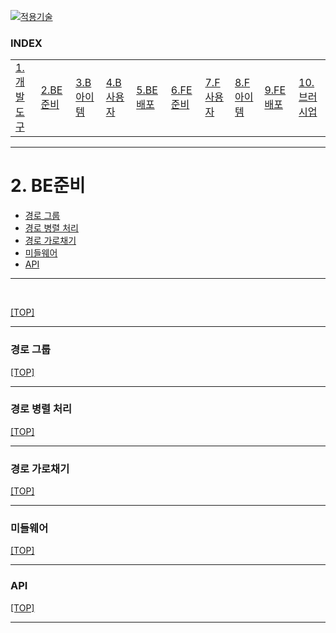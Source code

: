 [nextjs15]: readme.md
[![적용기술](https://skillicons.dev/icons?i=nextjs,ts,react,vercel)][nextjs15]
 
### INDEX

<table>
  <tr>
    <td><a href="sect_01.md">1.개발도구   </a></td>
    <td><a href="sect_02.md">2.BE준비    </a></td>
    <td><a href="sect_03.md">3.B아이템   </a></td>
    <td><a href="sect_04.md">4.B사용자   </a></td>
    <td><a href="sect_05.md">5.BE배포    </a></td>
    <td><a href="sect_06.md">6.FE준비    </a></td>
    <td><a href="sect_07.md">7.F사용자   </a></td>
    <td><a href="sect_08.md">8.F아이템   </a></td>
    <td><a href="sect_09.md">9.FE배포    </a></td>
    <td><a href="sect_10.md">10.브러시업  </a></td>
  </tr>
</table>

---
# 2. BE준비
- [경로 그룹](#경로-그룹)
- [경로 병렬 처리](#경로-병렬-처리)
- [경로 가로채기](#경로-가로채기)
- [미들웨어](#미들웨어)
- [API](#api)

---


<br/>


[[TOP]](#index)

---
### 경로 그룹

[[TOP]](#index)

---
### 경로 병렬 처리

[[TOP]](#index)

---
### 경로 가로채기

[[TOP]](#index)

---
### 미들웨어

[[TOP]](#index)

---
### API

[[TOP]](#index)

---
